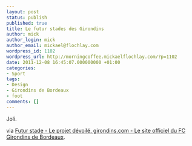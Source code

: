 ```yaml
---
layout: post
status: publish
published: true
title: Le futur stades des Girondins
author: mick
author_login: mick
author_email: mickael@flochlay.com
wordpress_id: 1102
wordpress_url: http://morningcoffee.mickaelflochlay.com/?p=1102
date: 2011-12-08 16:45:07.000000000 +01:00
categories:
- Sport
tags:
- Design
- Girondins de Bordeaux
- foot
comments: []
---
```

Joli.

via <a href="http://www.girondins.com/futur-stade-projet-devoile.html">Futur stade - Le projet dévoilé, girondins.com - Le site officiel du FC Girondins de Bordeaux</a>.
